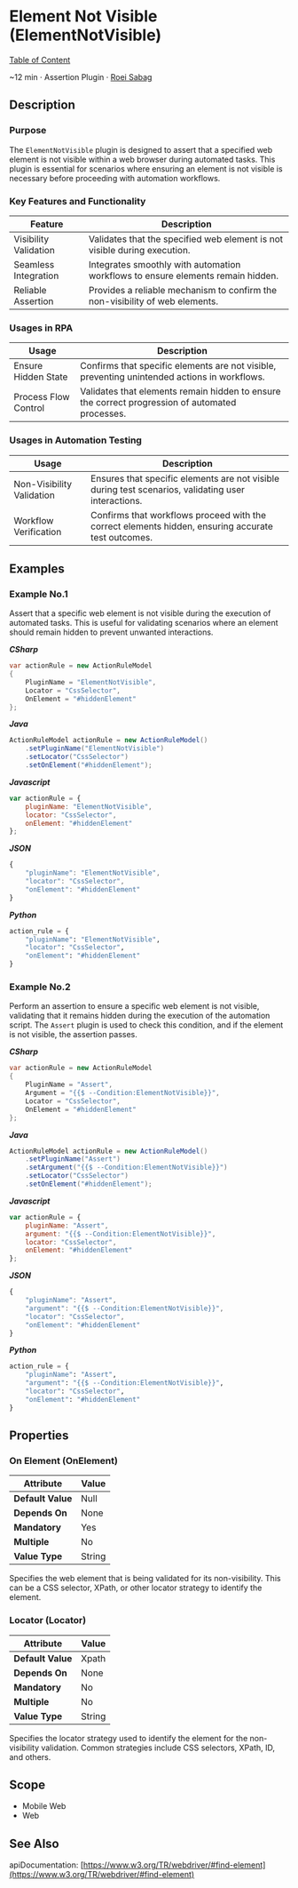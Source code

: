 # Element Not Visible (ElementNotVisible)

[Table of Content](../Home.md)  

~12 min · Assertion Plugin · [Roei Sabag](https://www.linkedin.com/in/roei-sabag-247aa18/)

## Description

### Purpose

The `ElementNotVisible` plugin is designed to assert that a specified web element is not visible within a web browser during automated tasks. 
This plugin is essential for scenarios where ensuring an element is not visible is necessary before proceeding with automation workflows.

### Key Features and Functionality

| Feature               | Description                                                                     |
|-----------------------|---------------------------------------------------------------------------------|
| Visibility Validation | Validates that the specified web element is not visible during execution.       |
| Seamless Integration  | Integrates smoothly with automation workflows to ensure elements remain hidden. |
| Reliable Assertion    | Provides a reliable mechanism to confirm the non-visibility of web elements.    |

### Usages in RPA

| Usage                | Description                                                                                     |
|----------------------|-------------------------------------------------------------------------------------------------|
| Ensure Hidden State  | Confirms that specific elements are not visible, preventing unintended actions in workflows.    |
| Process Flow Control | Validates that elements remain hidden to ensure the correct progression of automated processes. |

### Usages in Automation Testing

| Usage                     | Description                                                                                         |
|---------------------------|-----------------------------------------------------------------------------------------------------|
| Non-Visibility Validation | Ensures that specific elements are not visible during test scenarios, validating user interactions. |
| Workflow Verification     | Confirms that workflows proceed with the correct elements hidden, ensuring accurate test outcomes.  |

## Examples

### Example No.1

Assert that a specific web element is not visible during the execution of automated tasks. 
This is useful for validating scenarios where an element should remain hidden to prevent unwanted interactions.

_**CSharp**_

```csharp
var actionRule = new ActionRuleModel
{
    PluginName = "ElementNotVisible",
    Locator = "CssSelector",
    OnElement = "#hiddenElement"
};
```

_**Java**_

```java
ActionRuleModel actionRule = new ActionRuleModel()
    .setPluginName("ElementNotVisible")
    .setLocator("CssSelector")
    .setOnElement("#hiddenElement");
```

_**Javascript**_

```js
var actionRule = {
    pluginName: "ElementNotVisible",
    locator: "CssSelector",
    onElement: "#hiddenElement"
};
```

_**JSON**_

```js
{
    "pluginName": "ElementNotVisible",
    "locator": "CssSelector",
    "onElement": "#hiddenElement"
}
```

_**Python**_

```python
action_rule = {
    "pluginName": "ElementNotVisible",
    "locator": "CssSelector",
    "onElement": "#hiddenElement"
}
```
### Example No.2

Perform an assertion to ensure a specific web element is not visible, validating that it remains hidden during the execution of the automation script. 
The `Assert` plugin is used to check this condition, and if the element is not visible, the assertion passes.

_**CSharp**_

```csharp
var actionRule = new ActionRuleModel
{
    PluginName = "Assert",
    Argument = "{{$ --Condition:ElementNotVisible}}",
    Locator = "CssSelector",
    OnElement = "#hiddenElement"
};
```

_**Java**_

```java
ActionRuleModel actionRule = new ActionRuleModel()
    .setPluginName("Assert")
    .setArgument("{{$ --Condition:ElementNotVisible}}")
    .setLocator("CssSelector")
    .setOnElement("#hiddenElement");
```

_**Javascript**_

```js
var actionRule = {
    pluginName: "Assert",
    argument: "{{$ --Condition:ElementNotVisible}}",
    locator: "CssSelector",
    onElement: "#hiddenElement"
};
```

_**JSON**_

```js
{
    "pluginName": "Assert",
    "argument": "{{$ --Condition:ElementNotVisible}}",
    "locator": "CssSelector",
    "onElement": "#hiddenElement"
}
```

_**Python**_

```python
action_rule = {
    "pluginName": "Assert",
    "argument": "{{$ --Condition:ElementNotVisible}}",
    "locator": "CssSelector",
    "onElement": "#hiddenElement"
}
```

## Properties

### On Element (OnElement)

| Attribute         | Value             |
|-------------------|-------------------|
| **Default Value** | Null              |
| **Depends On**    | None              |
| **Mandatory**     | Yes               |
| **Multiple**      | No                |
| **Value Type**    | String|Expression |

Specifies the web element that is being validated for its non-visibility. 
This can be a CSS selector, XPath, or other locator strategy to identify the element.

### Locator (Locator)

| Attribute         | Value             |
|-------------------|-------------------|
| **Default Value** | Xpath             |
| **Depends On**    | None              |
| **Mandatory**     | No                |
| **Multiple**      | No                |
| **Value Type**    | String            |

Specifies the locator strategy used to identify the element for the non-visibility validation. 
Common strategies include CSS selectors, XPath, ID, and others.

## Scope

* Mobile Web
* Web
## See Also

apiDocumentation: [https://www.w3.org/TR/webdriver/#find-element](https://www.w3.org/TR/webdriver/#find-element)
